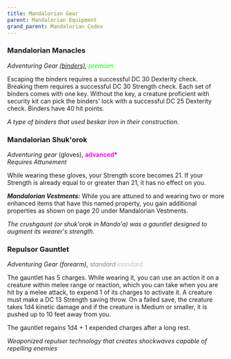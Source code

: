 ```yaml
---
title: Mandalorian Gear
parent: Mandalorian Equipment
grand_parent: Mandalorian Codex
---
```


### Mandalorian Manacles
*Adventuring Gear [(binders)](https://sw5e.com/loot/adventuringGear/?search=Binders), <font style="color:lime">premium</font>*

Escaping the binders requires a successful DC 30 Dexterity check. Breaking them requires a successful DC 30 Strength check. Each set of binders comes with one key. Without the key, a creature proficient with security kit can pick the binders’ lock with a successful DC 25 Dexterity check. Binders have 40 hit points.

*A type of binders that used beskar iron in their construction.*

### Mandalorian Shuk'orok
*Adventuring gear* (gloves), <font style="color:fuchsia">**advanced**</font>*
<br> *Requires Attunement*

While wearing these gloves, your Strength score becomes 21. If your Strength is already equal to or greater than 21, it has no effect on you.

***Mandalorian Vestments:*** While you are attuned to and wearing two or more enhanced items that have this named property, you gain additional properties as shown on page 20 under Mandalorian Vestments.

*The crushgaunt (or shuk'orok in Mando'a) was a gauntlet designed to augment its wearer's strength.*

### Repulsor Gauntlet
*Adventuring Gear (forearm), <font style="color:gray">standard</font> <font style="color:silver">standard</font>*

The gauntlet has 5 charges. While wearing it, you can use an action it on a creature within melee range or reaction, which you can take when you are hit by a melee attack, to expend 1 of its charges to activate it. A creature must make a DC 13 Strength saving throw. On a failed save, the creature takes 1d4 kinetic damage and if the creature is Medium or smaller, it is pushed up to 10 feet away from you.

The gauntlet regains 1d4 + 1 expended charges after a long rest.

*Weaponized repulser technology that creates shockwaves capable of repelling enemies*

